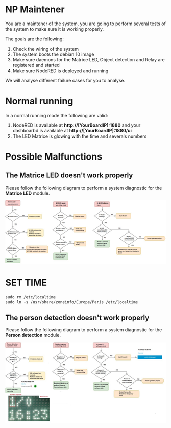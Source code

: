 # NP Maintener

You are a maintener of the system, you are going to perform several tests of the system to make sure it is working properly.

The goals are the following:

1. Check the wiring of the system
2. The system boots the debian 10 image
3. Make sure daemons for the Matrice LED, Object detection and Relay are registered and started
4. Make sure NodeRED is deployed and running

We will analyse different failure cases for you to analyse.

# Normal running

In a normal running mode the following are valid:

1. NodeRED is available at **http://[YourBoardIP]:1880** and your dashboarbd is available at **http://[YourBoardIP]:1880/ui**
2. The LED Matrice is glowing with the time and severals numbers

# Possible Malfunctions

## The Matrice LED doesn't work properly

Please follow the following diagram to perform a system diagnostic for the **Matrice LED** module.

![Diagnostic TCD](Diagnostic_Matrice_LED.jpg)

# SET TIME

```
sudo rm /etc/localtime
sudo ln -s /usr/share/zoneinfo/Europe/Paris /etc/localtime
```

## The person detection doesn't work properly

Please follow the following diagram to perform a system diagnostic for the **Person detection** module.

![Diagnostic FC](Diagnostic_Person_D.jpg)
